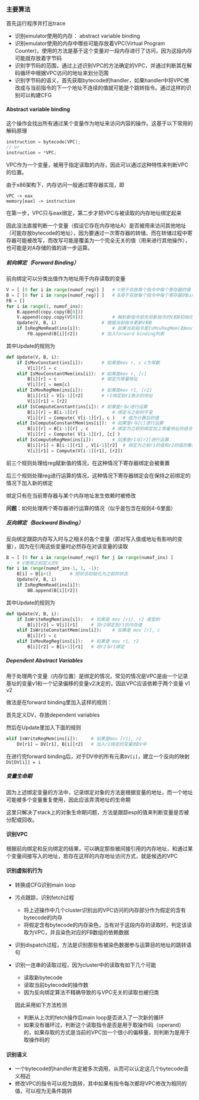 ### 主要算法

首先运行程序并打出trace

* 识别emulator使用的内存： abstract variable binding
* 识别emulator使用的内存中哪些可能存放着VPC(Virtual Program Counter)，使用的方法是基于这个变量对一段内存进行了访问，因为这段内存可能就存放着字节码
* 识别字节码的范围，通过上述识别VPC的方法确定的VPC，并通过判断其在解码循环中根据VPC访问的地址来划分范围
* 识别字节码的语义，首先获取bytecode的handler，如果handler中将VPC修改成与当前指令的下一个地址不连续的值就可能是个跳转指令。通过这样的识别可以构建CFG

#### Abstract variable binding

这个操作会找出所有通过某个变量作为地址来访问内容的操作。这基于以下常用的解码原理

```c
instruction = bytecode[VPC];
// or
instruction = *VPC;
```

VPC作为一个变量，被用于指定读取的内存，因此可以通过这种特性来判断VPC的位置。	

由于x86架构下，内存访问一般通过寄存器实现，即

```
VPC -> eax
memory[eax] -> instruction
```

在第一步，VPC只与eax绑定，第二步才把VPC与被读取的内存地址绑定起来

因此没法直接判断一个变量（假设它存在内存地址A）是否被用来访问其他地址（可能存放bytecode的地址），因为要通过一次寄存器的转储，而在转储过程中寄存器可能被改写，而改写可能是覆盖为一个完全无关的值（用来进行其他操作），也可能是对A存储的值的进一步运算。

##### 前向绑定（Forward Binding）

前向绑定可以分类出值作为地址用于内存读取的变量

```python
V = [ [0 for i in range(numof_reg)] ]	# V用于存放每个指令中每个寄存器的值
B = [ [0 for i in range(numof_reg)] ]	# B用于存放每个指令中每个寄存器的binding
FB = []
for i in range(1, numof_ins):
    B.append(copy.copy(B[0]))
    V.append(copy.copy(V[0]))			# 解析新指令前先将新指令的V和B初始化为上一次的值
    Update(V, B, i)					# 根据当前指令更新V和B
    if IsRegMemRead(ins[i]):			# 如果当前指令是IsMovRegMem(如mov r1, mem[r2])或IsComputeRegMem等指令
        FB.append(B[i][r2])			# 加入forward binding列表  
```

其中Update的规则为

```python
def Update(V, B, i):
    if IsMovConstant(ins[i]):		# 如果是mov r, c c为常数
        V[i][r] = c
    elif IsMovConstantMem(ins[i]):	# 如果是mov r, [c]
        B[i][r] = c					# 绑定为常量地址
        V[i][r] = mem[c]
    elif IsMovRegMem(ins[i]):		# 如果是mov r1, [r2]
        B[i][r1] = V[i-1][r2]		# r1绑定到r2表示的地址
        V[i][r1] = [r2]
    elif IsComputeConstant(ins[i]):	# 如果是r与c进行运算
        B[i][r] = B[i-1][r]				# 绑定与之前的不变
        V[i][r] = Compute( V[i-1][r], c )	# 值为计算后的值
    elif IsComputeConstantMem(ins[i]):	# 如果是r与[c]进行运算
        B[i][r] = B[i-1][r] , c			# 绑定为之前的绑定加上常量地址的组合
        V[i][r] = Compute( V[i-1][r], [c] )
    elif IsComputeRegMem(ins[i]):		# 如果是r1与[r2]进行运算
        B[i][r1] = B[i-1][r1] , V[i-1][r2]	# 绑定为之前r1的值和r2的值的集合
        V[i][r1] = Compute(V[i-1][r1], [r2])
```

前三个规则处理给reg赋新值的情况，在这种情况下寄存器绑定会被重置

后三个规则处理reg进行运算的情况，这种情况下寄存器绑定会在保持之前绑定的情况下加入新的绑定

绑定只有在当前寄存器与某个内存地址发生依赖时被修改

**问题**：如何处理两个寄存器进行运算的情况（似乎是包含在规则4-6里面）

##### 反向绑定（Backward Binding）

反向绑定跟踪内存写入时与之相关的各个变量（即对写入值或地址有影响的变量），因为在引用这些变量时必然存在对该变量的读取

```python
B = [ [0 for i in range(numof_reg)] for j in range(numof_ins) ]
	# V使用之前定义的V
for i in range(numof_ins-1, 1, -1):
    B[i] = B[i+1]		# 把状态初始化为之前的状态
    Update(V, B, i)
    if IsRegMemRead(ins[i]):
        BB.append(B[i][r2])
```

其中Update的规则为

```python
def Update(V, B, i):
    if IsWriteRegMem(ins[i]):	# 如果是 mov [r1], r2 类型的
        B[i][r2] = V[i][r1]		# 将r2绑定到r1的内存值
    elif IsWriteConstantMem(ins[i]):	# 如果是 mov [r], c
        B[i][r] = c
    elif IsMovRegReg(ins[i]):	# 如果是 mov r1, r2
        B[i][r2] = B[i+1][r1]	# 将r2与r1绑定
```

##### Dependent Abstract Variables

用于处理两个变量（内存位置）是绑定的情况，常见的情况是VPC是由一个记录基址的变量v1和一个记录偏移的变量v2决定的，因此VPC应该依赖于两个变量 v1 v2

做法是在forward binding里加入这样的规则：

首先定义DV，存放dependent variables

然后在Update里加入下面的规则

```python
elif IsWriteRegMem(ins[i]):		# 如果是mov [r1], r2
    DV[r1] = DV[r1], B[i][r2]	# 加入r2绑定的变量到DV中
```

在进行完forward binding后，对于DV中的所有元素`DV[i]`，建立一个反向的映射`DV[DV[i]] = i`

##### 变量生命期

因为上述绑定变量的方法中，记录绑定对象的方法是根据变量的地址，而一个地址可能被多个变量重复使用，因此应该弄清地址的生命期

这里只解决了stack上的对象生命期问题，方法是跟踪esp的值来判断变量是否被分配或回收。

#### 识别VPC

根据前向绑定和反向绑定的结果，可以确定那些被间接引用的内存地址，和通过某个变量间接写入的地址，若存在这样的内存地址访问方式，就是候选的VPC

#### 识别虚拟机行为

* 转换成CFG识别main loop

* 污点跟踪，识别fetch过程

  * 将上述操作中几个cluster识别出的VPC访问的内存部分作为假定的含有bytecode的内存
  * 将假定含有bytecode的内存染色，当有对于这段内存的读取时，判定该读取为VPC，并且染色对应的FB数组的依赖数据

* 识别dispatch过程，方法是识别那些有被染色数据参与运算目的地址的跳转语句

* 识别一连串的读取过程，因为cluster中的读取有如下几个可能

  * 读取新bytecode
  * 读取当前bytecode的操作数
  * 因为反向绑定算法不精确导致的与VPC无关的读取也被归类

  因此采用如下方法检测

  * 判断从上次的fetch操作后main loop是否进入了一次新的循环
  * 如果没有循环过，判断这个读取指令是否是用于取操作码（operand）的，如果存取的方式是当前的VPC加一个很小的偏移量，则判断为是用于取操作码的

#### 识别语义

* 一个bytecode的handler肯定被多次调用，从而可以认定这几个bytecode语义相近
* 修改VPC的指令可以视为跳转，其中如果有指令每次都将VPC修改为相同的值，可以视为无条件跳转